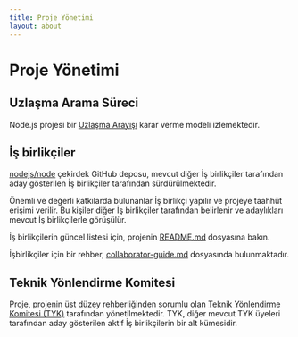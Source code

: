 ```yaml
---
title: Proje Yönetimi
layout: about
---
```


# Proje Yönetimi

## Uzlaşma Arama Süreci

Node.js projesi bir [Uzlaşma Arayışı][consensus seeking] karar verme modeli izlemektedir.

## İş birlikçiler

[nodejs/node][] çekirdek GitHub deposu, mevcut diğer İş birlikçiler tarafından aday gösterilen İş birlikçiler tarafından sürdürülmektedir.

Önemli ve değerli katkılarda bulunanlar İş birlikçi yapılır ve projeye taahhüt erişimi verilir. Bu kişiler diğer İş birlikçiler tarafından belirlenir ve adaylıkları mevcut İş birlikçilerle görüşülür.

İş birlikçilerin güncel listesi için, projenin [README.md][] dosyasına bakın.

İşbirlikçiler için bir rehber, [collaborator-guide.md][] dosyasında bulunmaktadır.

## Teknik Yönlendirme Komitesi

Proje, projenin üst düzey rehberliğinden sorumlu olan [Teknik Yönlendirme Komitesi (TYK)][technical steering committee (tsc)] tarafından yönetilmektedir. TYK, diğer mevcut TYK üyeleri tarafından aday gösterilen aktif İş birlikçilerin bir alt kümesidir.

[consensus seeking]: https://en.wikipedia.org/wiki/Consensus-seeking_decision-making
[readme.md]: https://github.com/nodejs/node/blob/main/README.md#current-project-team-members
[tsc]: https://github.com/nodejs/TSC
[technical steering committee (tsc)]: https://github.com/nodejs/TSC/blob/main/TSC-Charter.md
[collaborator-guide.md]: https://github.com/nodejs/node/blob/main/doc/contributing/collaborator-guide.md
[nodejs/node]: https://github.com/nodejs/node
